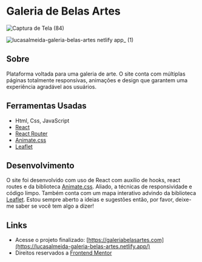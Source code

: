 # Galeria de Belas Artes

![Captura de Tela (84)](https://user-images.githubusercontent.com/77863766/166084478-6f575126-4688-4fbd-a354-fe4384d9f4a3.png)

![lucasalmeida-galeria-belas-artes netlify app_ (1)](https://user-images.githubusercontent.com/77863766/166084190-4fc11224-778a-44fa-8446-1b033c485ea8.png)

## Sobre

Plataforma voltada para uma galeria de arte. O site conta com múltiplas páginas totalmente responsívas, animações e design que garantem uma experiência agradável aos usuários.

## Ferramentas Usadas

* Html, Css, JavaScript
* [React](https://pt-br.reactjs.org/)
* [React Router](https://v5.reactrouter.com/web/guides/quick-start)
* [Animate.css](https://animate.style/)
* [Leaflet](https://leafletjs.com/)

## Desenvolvimento

O site foi desenvolvido com uso de React com auxílio de hooks, react routes e da biblioteca [Animate.css](https://animate.style/). Aliado, a técnicas de responsividade e código limpo. Também conta com um mapa interativo advindo da biblioteca [Leaflet](https://leafletjs.com/). Estou sempre aberto a ideias e sugestões então, por favor, deixe-me saber se você tem algo a dizer!

## Links

* Acesse o projeto finalizado: [https://galeriabelasartes.com](https://lucasalmeida-galeria-belas-artes.netlify.app/)
* Direitos reservados a [Frontend Mentor](https://www.frontendmentor.io/home)
